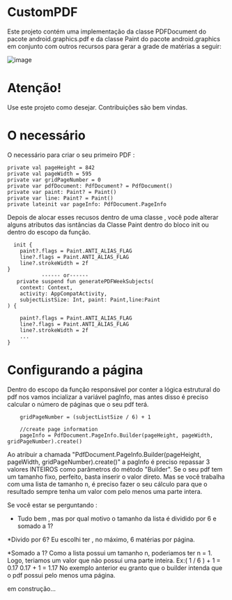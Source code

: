 # CustomPDF
Este projeto contém uma implementação da classe PDFDocument do pacote android.graphics.pdf e da classe Paint do pacote android.graphics em conjunto com outros recursos
para gerar a grade de matérias a seguir:

![image](https://github.com/ramonsatu/CustomPDF/assets/117767174/0a944431-e34a-474b-8694-3c0fb73679de)

# Atenção!
Use este projeto como desejar. Contribuições são bem vindas.

# O necessário
O necessário para criar o seu primeiro PDF :

    private val pageHeight = 842
    private val pageWidth = 595
    private var gridPageNumber = 0
    private var pdfDocument: PdfDocument? = PdfDocument()
    private var paint: Paint? = Paint()
    private var line: Paint? = Paint()
    private lateinit var pageInfo: PdfDocument.PageInfo

Depois de alocar esses recusos dentro de uma classe , você pode alterar alguns atributos das isntâncias da Classe Paint dentro do bloco init ou dentro do escopo da função.

      init {
        paint?.flags = Paint.ANTI_ALIAS_FLAG
        line?.flags = Paint.ANTI_ALIAS_FLAG
        line?.strokeWidth = 2f
    }
               ------ or------
       private suspend fun generatePDFWeekSubjects(
        context: Context,
        activity: AppCompatActivity,
        subjectListSize: Int, paint: Paint,line:Paint
    ) {
          
        paint?.flags = Paint.ANTI_ALIAS_FLAG
        line?.flags = Paint.ANTI_ALIAS_FLAG
        line?.strokeWidth = 2f
        ...
    }    

# Configurando a página
Dentro do escopo da função responsável por conter a lógica estrutural do pdf nos vamos incializar a variável pagInfo, mas antes disso é preciso calcular o número de páginas que o seu pdf terá.
          
        gridPageNumber = (subjectListSize / 6) + 1

        //create page information
        pageInfo = PdfDocument.PageInfo.Builder(pageHeight, pageWidth, gridPageNumber).create()

    
Ao atribuir a chamada "PdfDocument.PageInfo.Builder(pageHeight, pageWidth, gridPageNumber).create()" a pagInfo é preciso repassar 3 valores INTEIROS como parâmetros do método "Builder".
Se o seu pdf tem um tamanho fixo, perfeito, basta inserir o valor direto. Mas se você trabalha com uma lista de tamanho n, é preciso fazer o seu cálculo para que o resultado sempre tenha um valor com pelo menos uma parte intera.

Se você estar se perguntando :
- Tudo bem , mas por qual motivo o tamanho da lista é dividido por 6 e somado a  1?

*Divido por 6?
Eu escolhi ter , no máximo, 6 matérias por página.

*Somado a 1?
Como a lista possui um tamanho n, poderiamos ter  n = 1. Logo, teriamos um valor que não possui uma parte inteira.
Ex:( 1 / 6 ) + 1 = 0.17 
        0.17 + 1 = 1.17 
No exemplo anterior eu granto que o builder intenda que o pdf possui pelo menos uma página.

em construção...


